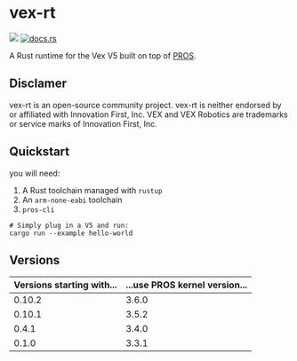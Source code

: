 # vex-rt

[![](https://img.shields.io/crates/v/vex-rt)](https://crates.io/crates/vex-rt)
[![docs.rs](https://docs.rs/vex-rt/badge.svg)](https://docs.rs/vex-rt/)

A Rust runtime for the Vex V5 built on top of [PROS](https://pros.cs.purdue.edu/).

## Disclamer

vex-rt is an open-source community project. vex-rt is neither endorsed by or affiliated with Innovation First, Inc. VEX and VEX Robotics are trademarks or service marks of Innovation First, Inc.

## Quickstart

you will need:
1. A Rust toolchain managed with `rustup`
2. An `arm-none-eabi` toolchain
3. `pros-cli`


```shell
# Simply plug in a V5 and run:
cargo run --example hello-world
```

## Versions

| Versions starting with... | ...use PROS kernel version... |
| ------------------------- | ----------------------------- |
| 0.10.2                    | 3.6.0                         |
| 0.10.1                    | 3.5.2                         |
| 0.4.1                     | 3.4.0                         |
| 0.1.0                     | 3.3.1                         |
